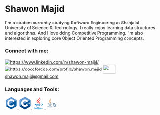 
<!--- ![I am GitHub Readme Generator's creator](https://github.com/shawon-majid/shawon-majid/blob/c8a09dc94bba7a1ef1b190f91da6d8ee23adfc3a/gitCover.png) -->


# Shawon Majid

I'm a student currently studying Software Engineering at Shahjalal University of Science & Technology. I really enjoy learning data structures and algorithms. And I love doing Competitive Programming. I'm also interested in exploring core Object Oriented Programming concepts.

<p align="left">
<h3 align="left">Connect with me:</h3>

<a href="https://www.linkedin.com/in/shawon-majid/" target="blank"><img align="center" src="https://camo.githubusercontent.com/c8a9c5b414cd812ad6a97a46c29af67239ddaeae08c41724ff7d945fb4c047e5/68747470733a2f2f6564656e742e6769746875622e696f2f537570657254696e7949636f6e732f696d616765732f7376672f6c696e6b6564696e2e737667" alt="https://www.linkedin.com/in/shawon-majid/" height="30" width="40" /></a>
<a href="https://codeforces.com/profile/shawon.majid" target="blank"><img align="center" src="https://github.com/npanuhin/Artwork/blob/master/SVG/Codeforces/Codeforces.colored.svg" alt="https://codeforces.com/profile/shawon.majid" height="30" width="40" /></a>
<img align="center" src="https://upload.wikimedia.org/wikipedia/commons/7/7e/Gmail_icon_%282020%29.svg" height="30" width="40" /> <span> shawon.majid@gmail.com </span> 
</p>

<h3 align="left">Languages and Tools:</h3>
<p align="left"> <a href="https://www.cprogramming.com/" target="_blank"> <img src="https://raw.githubusercontent.com/devicons/devicon/master/icons/c/c-original.svg" alt="c" width="40" height="40"/> </a> <a href="https://www.w3schools.com/cpp/" target="_blank"> <img src="https://raw.githubusercontent.com/devicons/devicon/master/icons/cplusplus/cplusplus-original.svg" alt="cplusplus" width="40" height="40"/> </a> <a href="https://www.java.com" target="_blank"> <img src="https://raw.githubusercontent.com/devicons/devicon/master/icons/java/java-original.svg" alt="java" width="40" height="40"/> </a> <a href="https://blog.knoldus.com/javafx-overview-with-hands-on/" target="_blank"> <img src="https://github.com/shawon-majid/shawon-majid/blob/09173126868d073d2bb3692e077f7878a9401804/fx.png" alt="javaFX" width="40" height="40"/> </a> 
